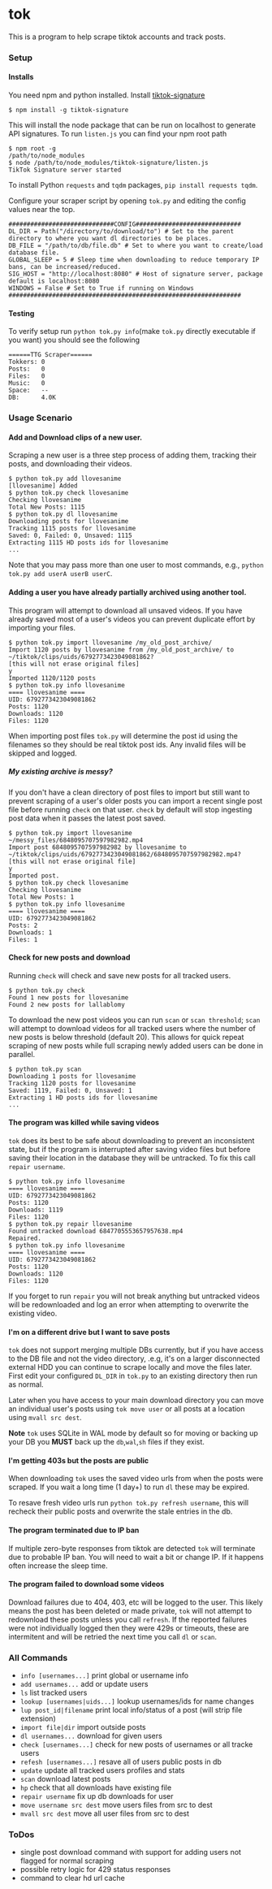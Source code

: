 # tok
This is a program to help scrape tiktok accounts and track posts.

### Setup
#### Installs
You need npm and python installed. Install [tiktok-signature](https://github.com/carcabot/tiktok-signature)
```
$ npm install -g tiktok-signature
```
This will install the node package that can be run on localhost to generate API signatures. To run `listen.js` you can find your npm root path
```
$ npm root -g
/path/to/node_modules
$ node /path/to/node_modules/tiktok-signature/listen.js
TikTok Signature server started
```
To install Python `requests` and `tqdm` packages, `pip install requests tqdm`.

Configure your scraper script by opening `tok.py` and editing the config values near the top.
```
#############################CONFIG#############################
DL_DIR = Path("/directory/to/download/to") # Set to the parent directory to where you want dl directories to be places.
DB_FILE = "/path/to/db/file.db" # Set to where you want to create/load database file.
GLOBAL_SLEEP = 5 # Sleep time when downloading to reduce temporary IP bans, can be increased/reduced.
SIG_HOST = "http://localhost:8080" # Host of signature server, package default is localhost:8080
WINDOWS = False # Set to True if running on Windows
################################################################
```
#### Testing
To verify setup run `python tok.py info`(make `tok.py` directly executable if you want) you should see the following
```
======TTG Scraper======
Tokkers: 0
Posts:   0
Files:   0
Music:   0
Space:   --
DB:      4.0K
```
### Usage Scenario
#### Add and Download clips of a new user.
Scraping a new user is a three step process of adding them, tracking their posts, and downloading their videos.
```
$ python tok.py add llovesanime 
[llovesanime] Added
$ python tok.py check llovesanime
Checking llovesanime
Total New Posts: 1115
$ python tok.py dl llovesanime
Downloading posts for llovesanime
Tracking 1115 posts for llovesanime
Saved: 0, Failed: 0, Unsaved: 1115
Extracting 1115 HD posts ids for llovesanime
...
```
Note that you may pass more than one user to most commands, e.g., `python tok.py add userA userB userC`.
#### Adding a user you have already partially archived using another tool.
This program will attempt to download all unsaved videos. If you have already saved most of a user's videos you can prevent duplicate effort by importing your files.
```
$ python tok.py import llovesanime /my_old_post_archive/
Import 1120 posts by llovesanime from /my_old_post_archive/ to ~/tiktok/clips/uids/6792773423049081862?
[this will not erase original files]
y
Imported 1120/1120 posts
$ python tok.py info llovesanime
==== llovesanime ====
UID: 6792773423049081862
Posts: 1120
Downloads: 1120
Files: 1120
```
When importing post files `tok.py` will determine the post id using the filenames so they should be real tiktok post ids. Any invalid files will be skipped and logged.
##### My existing archive is messy?
If you don't have a clean directory of post files to import but still want to prevent scraping of a user's older posts you can import a recent single post file before running `check` on that user. `check` by default will stop ingesting post data when it passes the latest post saved.
```
$ python tok.py import llovesanime ~/messy_files/6848095707597982982.mp4 
Import post 6848095707597982982 by llovesanime to ~/tiktok/clips/uids/6792773423049081862/6848095707597982982.mp4?
[this will not erase original file]
y
Imported post.
$ python tok.py check llovesanime
Checking llovesanime
Total New Posts: 1                                
$ python tok.py info llovesanime
==== llovesanime ====
UID: 6792773423049081862
Posts: 2
Downloads: 1
Files: 1
```
#### Check for new posts and download
Running `check` will check and save new posts for all tracked users.
```
$ python tok.py check
Found 1 new posts for llovesanime
Found 2 new posts for lallablomy
```
To download the new post videos you can run `scan` or `scan threshold`; `scan` will attempt to download videos for all tracked users where the number of new posts is below threshold (default 20). This allows for quick repeat scraping of new posts while full scraping newly added users can be done in parallel.
```
$ python tok.py scan
Downloading 1 posts for llovesanime
Tracking 1120 posts for llovesanime
Saved: 1119, Failed: 0, Unsaved: 1
Extracting 1 HD posts ids for llovesanime
...
```
#### The program was killed while saving videos
`tok` does its best to be safe about downloading to prevent an inconsistent state, but if the program is interrupted after saving video files but before saving their location in the database they will be untracked. To fix this call `repair username`.
```
$ python tok.py info llovesanime
==== llovesanime ====
UID: 6792773423049081862
Posts: 1120
Downloads: 1119
Files: 1120
$ python tok.py repair llovesanime
Found untracked download 6847705553657957638.mp4
Repaired.
$ python tok.py info llovesanime
==== llovesanime ====
UID: 6792773423049081862
Posts: 1120
Downloads: 1120
Files: 1120
```
If you forget to run `repair` you will not break anything but untracked videos will be redownloaded and log an error when attempting to overwrite the existing video.
#### I'm on a different drive but I want to save posts
`tok` does not support merging multiple DBs currently, but if you have access to the DB file and not the video directory, .e.g, it's on a larger disconnected external HDD you can continue to scrape locally and move the files later. First edit your configured `DL_DIR` in `tok.py` to an existing directory then run as normal.

Later when you have access to your main download directory you can move an individual user's posts using `tok move user` or all posts at a location using `mvall src dest`.

**Note** `tok` uses SQLite in WAL mode by default so for moving or backing up your DB you **MUST** back up the `db`,`wal`,`sh` files if they exist.
#### I'm getting 403s but the posts are public
When downloading `tok` uses the saved video urls from when the posts were scraped. If you wait a long time (1 day+) to run `dl` these may be expired.

To resave fresh video urls run `python tok.py refresh username`, this will recheck their public posts and overwrite the stale entries in the db.
#### The program terminated due to IP ban
If multiple zero-byte responses from tiktok are detected `tok` will terminate due to probable IP ban. You will need to wait a bit or change IP. If it happens often increase the sleep time.
#### The program failed to download some videos
Download failures due to 404, 403, etc will be logged to the user. This likely means the post has been deleted or made private, `tok` will not attempt to redownload these posts unless you call `refresh`.
If the reported failures were not individually logged then they were 429s or timeouts, these are intermitent and will be retried the next time you call `dl` or `scan`.

### All Commands
- `info [usernames...]` print global or username info
- `add usernames...` add or update users
- `ls` list tracked users
- `lookup [usernames|uids...]` lookup usernames/ids for name changes
- `lup post_id|filename` print local info/status of a post (will strip file extension)
- `import file|dir` import outside posts
- `dl usernames...` download for given users
- `check [usernames...]` check for new posts of usernames or all tracke users
- `refesh [usernames...]` resave all of users public posts in db
- `update` update all tracked users profiles and stats
- `scan` download latest posts
- `hp` check that all downloads have existing file
- `repair username` fix up db downloads for user
- `move username src dest` move users files from src to dest
- `mvall src dest` move all user files from src to dest

### ToDos
- single post download command with support for adding users not flagged for normal scraping
- possible retry logic for 429 status responses
- command to clear hd url cache
